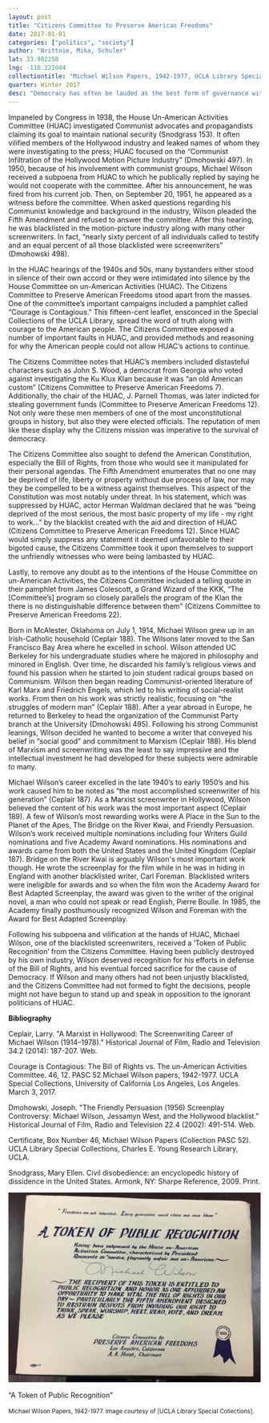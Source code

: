 ```yaml
---
layout: post
title: "Citizens Committee to Preserve American Freedoms"
date: 2017-01-01
categories: ["politics", "society"]
author: "Brittnie, Mika, Schuler"
lat: 33.982258
lng: -118.221044
collectiontitle: "Michael Wilson Papers, 1942-1977, UCLA Library Special Collections"
quarter: Winter 2017
desc: "Democracy has often be lauded as the best form of governance with supposedly an equal voice for the entirety of the population.  In practice though, any form of government is more difficult than it appears. Democracy only survives so long as there are people willing to stand up for their rights, and more importantly: the rights of others.  When bystanders remain silent, society takes another step backward."
---
```

Impaneled by Congress in 1938, the House Un-American Activities Committee (HUAC) investigated Communist advocates and propagandists claiming its goal to maintain national security (Snodgrass 153). It often vilified members of the Hollywood industry and leaked names of whom they were investigating to the press; HUAC focused on the “Communist Infiltration of the Hollywood Motion Picture Industry” (Dmohowski 497). In 1950, because of his involvement with communist groups, Michael Wilson received a subpoena from HUAC to which he publically replied by saying he would not cooperate with the committee. After his announcement, he was fired from his current job. Then, on September 20, 1951, he appeared as a witness before the committee. When asked questions regarding his Communist knowledge and background in the industry, Wilson pleaded the Fifth Amendment and refused to answer the committee. After this hearing, he was blacklisted in the motion-picture industry along with many other screenwriters. In fact, “nearly sixty percent of all individuals called to testify and an equal percent of all those blacklisted were screenwriters” (Dmohowski 498).

In the HUAC hearings of the 1940s and 50s, many bystanders either stood in silence of their own accord or they were intimidated into silence by the House Committee on un-American Activities (HUAC).  The Citizens Committee to Preserve American Freedoms stood apart from the masses.  One of the committee’s important campaigns included a pamphlet called “Courage is Contagious.”  This fifteen-cent leaflet, ensconced in the Special Collections of the UCLA Library, spread the word of truth along with courage to the American people.  The Citizens Committee exposed a number of important faults in HUAC, and provided methods and reasoning for why the American people could not allow HUAC’s actions to continue.

The Citizens Committee notes that HUAC’s members included distasteful characters such as John S. Wood, a democrat from Georgia who voted against investigating the Ku Klux Klan because it was “an old American custom” (Citizens Committee to Preserve American Freedoms 7).  Additionally, the chair of the HUAC, J. Parnell Thomas, was later indicted for stealing government funds (Committee to Preserve American Freedoms 12).  Not only were these men members of one of the most unconstitutional groups in history, but also they were elected officials. The reputation of men like these display why the Citizens mission was imperative to the survival of democracy.

The Citizens Committee also sought to defend the American Constitution, especially the Bill of Rights, from those who would see it manipulated for their personal agendas.  The Fifth Amendment enumerates that no one may be deprived of life, liberty or property without due process of law, nor may they be compelled to be a witness against themselves.  This aspect of the Constitution was most notably under threat.  In his statement, which was suppressed by HUAC, actor Herman Waldman declared that he was “being deprived of the most serious, the most basic property of my life - my right to work…” by the blacklist created with the aid and direction of HUAC (Citizens Committee to Preserve American Freedoms 12).  Since HUAC would simply suppress any statement it deemed unfavorable to their bigoted cause, the Citizens Committee took it upon themselves to support the unfriendly witnesses who were being lambasted by HUAC.

Lastly, to remove any doubt as to the intentions of the House Committee on un-American Activities, the Citizens Committee included a telling quote in their pamphlet from James Colescott, a Grand Wizard of the KKK, “The [Committee’s] program so closely parallels the program of the Klan the there is no distinguishable difference between them” (Citizens Committee to Preserve American Freedoms 22).

Born in McAlester, Oklahoma on July 1, 1914, Michael Wilson grew up in an Irish-Catholic household (Ceplair 188). The Wilsons later moved to the San Francisco Bay Area where he excelled in school. Wilson attended UC Berkeley for his undergraduate studies where he majored in philosophy and minored in English. Over time, he discarded his family’s religious views and found his passion when he started to join student radical groups based on Communism. Wilson then began reading Communist-oriented literature of Karl Marx and Friedrich Engels, which led to his writing of social-realist works. From then on his work was strictly realistic, focusing on “the struggles of modern man” (Ceplair 188). After a year abroad in Europe, he returned to Berkeley to head the organization of the Communist Party branch at the University (Dmohowski 495). Following his strong Communist leanings, Wilson decided he wanted to become a writer that conveyed his belief in “social good” and commitment to Marxism (Ceplair 188). His blend of Marxism and screenwriting was the least to say impressive and the intellectual investment he had developed for these subjects were admirable to many.

Michael Wilson’s career excelled in the late 1940’s to early 1950’s and his work caused him to be noted as “the most accomplished screenwriter of his generation” (Ceplair 187). As a Marxist screenwriter in Hollywood, Wilson believed the content of his work was the most important aspect (Ceplair 189). A few of Wilson’s most rewarding works were A Place in the Sun to the Planet of the Apes, The Bridge on the River Kwai, and Friendly Persuasion. Wilson’s work received multiple nominations including four Writers Guild nominations and five Academy Award nominations. His nominations and awards came from both the United States and the United Kingdom (Ceplair 187).  Bridge on the River Kwai is arguably Wilson's most important work though.  He wrote the screenplay for the film while in he was in hiding in England with another blacklisted writer, Carl Foreman.  Blacklisted writers were ineligible for awards and so when the film won the Academy Award for Best Adapted Screenplay, the award was given to the writer of the original novel, a man who could not speak or read English, Pierre Boulle.  In 1985, the Academy finally posthumously recognized Wilson and Foreman with the Award for Best Adapted Screenplay.

Following his subpoena and vilification at the hands of HUAC, Michael Wilson, one of the blacklisted screenwriters, received a ‘Token of Public Recognition’ from the Citizens Committee.  Having been publicly destroyed by his own industry, Wilson deserved recognition for his efforts in defense of the Bill of Rights, and his eventual forced sacrifice for the cause of Democracy.  If Wilson and many others had not been unjustly blacklisted, and the Citizens Committee had not formed to fight the decisions, people might not have begun to stand up and speak in opposition to the ignorant politicians of HUAC.


**Bibliography**

Ceplair, Larry. &quot;A Marxist in Hollywood: The Screenwriting Career of Michael Wilson (1914–1978).&quot; Historical Journal of Film, Radio and Television 34.2 (2014): 187-207. Web.

Courage is Contagious: The Bill of Rights vs. The un-American Activities Committee. 46, 12.  PASC 52 Michael Wilson papers, 1942-1977. UCLA Special Collections, University of California Los Angeles, Los Angeles.  March 3, 2017.

Dmohowski, Joseph. &quot;The Friendly Persuasion (1956) Screenplay Controversy: Michael Wilson, Jessamyn West, and the Hollywood blacklist.&quot; Historical Journal of Film, Radio and Television 22.4 (2002): 491-514. Web.

Certificate, Box Number 46, Michael Wilson Papers (Collection PASC 52). UCLA Library Special Collections, Charles E. Young Research Library, UCLA.

Snodgrass, Mary Ellen. Civil disobedience: an encyclopedic history of dissidence in the United States. Armonk, NY: Sharpe Reference, 2009. Print.


<img src='../images/certificate.jpg' alt='The Citizens Committee to Preserve American Freedoms issued this certificate to Michael Wilson, a blacklisted screenwriter, in recognition of his support for his unwavering efforts to preserve American freedoms in the face of the House Committee on un-American Activities. The image is of this certificate.'>
<figcaption><p>“A Token of Public Recognition”</p><p><small>Michael Wilson Papers, 1942-1977. Image courtesy of [UCLA Library Special Collections].</small></p>
